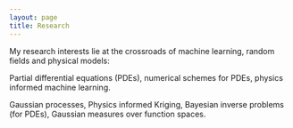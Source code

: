 ```yaml
---
layout: page
title: Research
---
```


My research interests lie at the crossroads of machine learning, random fields and physical models:

 Partial differential equations (PDEs), numerical schemes for PDEs, physics informed machine learning.

 Gaussian processes, Physics informed Kriging, Bayesian inverse problems (for PDEs), Gaussian measures over function spaces.
